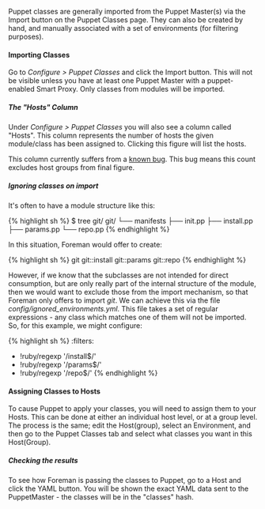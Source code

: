 
Puppet classes are generally imported from the Puppet Master(s) via the Import
button on the Puppet Classes page. They can also be created by hand, and
manually associated with a set of environments (for filtering purposes).

#### Importing Classes

Go to *Configure > Puppet Classes* and click the Import button. This will not be visible unless you have at least one Puppet Master with a puppet-enabled Smart Proxy. Only classes from modules will be imported.

##### The "Hosts" Column

Under *Configure > Puppet Classes* you will also see a column called "Hosts". This column represents the number of hosts the given module/class has been assigned to. Clicking this figure will list the hosts.

This column currently suffers from a [known bug](https://projects.theforeman.org/issues/3846). This bug means this count excludes host groups from final figure.

##### Ignoring classes on import

It's often to have a module structure like this:


{% highlight sh %}
$ tree git/
git/
└── manifests
    ├── init.pp
    ├── install.pp
    ├── params.pp
    └── repo.pp
{% endhighlight %}

In this situation, Foreman would offer to create:

{% highlight sh %}
git
git::install
git::params
git::repo
{% endhighlight %}

However, if we know that the subclasses are not intended for direct consumption, but are only really part of the internal structure of the module, then we would want to exclude those from the import mechanism, so that Foreman only offers to import *git*. We can achieve this via the file *config/ignored_environments.yml*. This file takes a set of regular expressions - any class which matches one of them will not be imported. So, for this example, we might configure:

{% highlight sh %}
:filters:
  - !ruby/regexp '/install$/'
  - !ruby/regexp '/params$/'
  - !ruby/regexp '/repo$/'
{% endhighlight %}

#### Assigning Classes to Hosts

To cause Puppet to apply your classes, you will need to assign them to your
Hosts. This can be done at either an individual host level, or at a group
level. The process is the same; edit the Host(group), select an Environment,
and then go to the Puppet Classes tab and select what classes you want in this Host(Group).

##### Checking the results

To see how Foreman is passing the classes to Puppet, go to a Host and click the YAML button. You will be shown the exact YAML data sent to the PuppetMaster - the classes will be in the "classes" hash.
